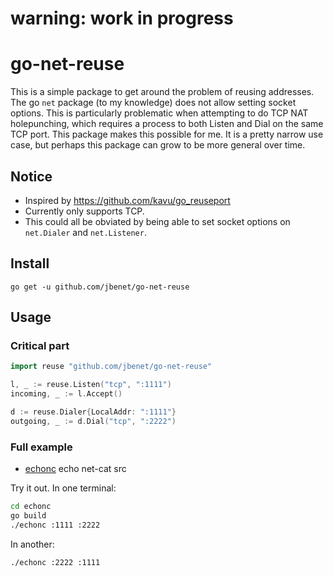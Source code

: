 # warning: work in progress

# go-net-reuse

This is a simple package to get around the problem of reusing addresses.
The go `net` package (to my knowledge) does not allow setting socket options.
This is particularly problematic when attempting to do TCP NAT holepunching,
which requires a process to both Listen and Dial on the same TCP port.
This package makes this possible for me. It is a pretty narrow use case, but
perhaps this package can grow to be more general over time.

## Notice

- Inspired by https://github.com/kavu/go_reuseport
- Currently only supports TCP.
- This could all be obviated by being able to set socket options on
  `net.Dialer` and `net.Listener`.

## Install

```
go get -u github.com/jbenet/go-net-reuse
```

## Usage

### Critical part

```Go
import reuse "github.com/jbenet/go-net-reuse"

l, _ := reuse.Listen("tcp", ":1111")
incoming, _ := l.Accept()

d := reuse.Dialer{LocalAddr: ":1111"}
outgoing, _ := d.Dial("tcp", ":2222")
```

### Full example

- [echonc](echonc/echonc.go) echo net-cat src

Try it out. In one terminal:

```sh
cd echonc
go build
./echonc :1111 :2222
```

In another:

```sh
./echonc :2222 :1111
```
